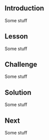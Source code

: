 ## Introduction

Some stuff

## Lesson

Some stuff

## Challenge

Some stuff

## Solution

Some stuff

## Next

Some stuff

